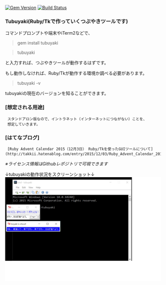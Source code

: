 [![Gem Version](https://badge.fury.io/rb/tubuyaki.svg)](https://badge.fury.io/rb/tubuyaki) [![Build Status](https://travis-ci.org/takkii/tubuyaki.svg)](https://travis-ci.org/takkii/tubuyaki)

### Tubuyaki(Ruby/Tkで作っていくつぶやきツールです)

コマンドプロンプトや端末やiTerm2などで、

>gem install tubuyaki

>tubuyaki

と入力すれば、つぶやきツールが動作するはずです。

もし動作しなければ、Ruby/Tkが動作する環境か調べる必要があります。

>tubuyaki -v

tubuyakiの現在のバージョンを知ることができます。

### [想定される用途]

     スタンドアロン版なので、イントラネット（インターネットにつながない）ことを、
     想定していきます。

### [はてなブログ]

     [Ruby Advent Calendar 2015（12月3日） Ruby/Tkを使ったGUIツールについて](http://takkii.hatenablog.com/entry/2015/12/03/Ruby_Advent_Calendar_2015%EF%BC%8812%E6%9C%883%E6%97%A5%EF%BC%89_Ruby/Tk%E3%82%92%E4%BD%BF%E3%81%A3%E3%81%9FGUI%E3%83%84%E3%83%BC%E3%83%AB%E3%81%AB%E3%81%A4%E3%81%84%E3%81%A6)


*※ライセンス情報はGithubレポジトリで可視できます*

↓tubuyakiの動作状況をスクリーンショット↓
![tubuyakiのスクリーンショット](https://github.com/takkii/tubuyaki/blob/master/photo/tubuyaki.jpg)
